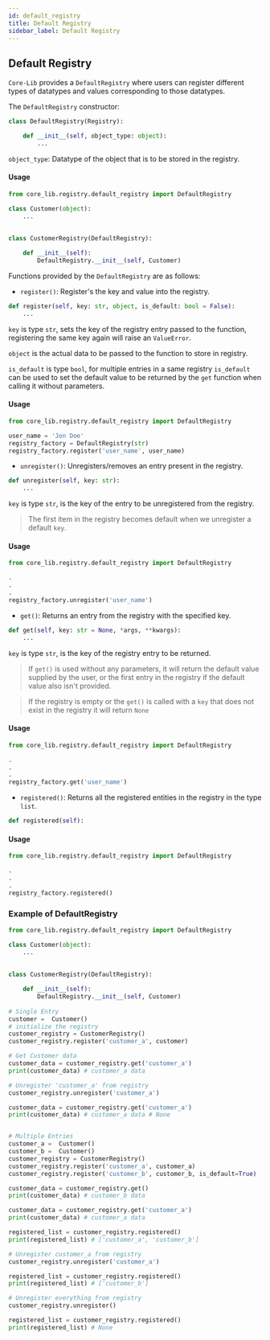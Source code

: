 ```yaml
---
id: default_registry
title: Default Registry
sidebar_label: Default Registry
---
```

## Default Registry
`Core-Lib` provides a `DefaultRegistry` where users can register different types of datatypes and values corresponding to those datatypes.

The `DefaultRegistry` constructor:
```python
class DefaultRegistry(Registry):

    def __init__(self, object_type: object):
        ...
```
`object_type`: Datatype of the object that is to be stored in the registry.

#### Usage

```python
from core_lib.registry.default_registry import DefaultRegistry

class Customer(object):
    ...
        
        
class CustomerRegistry(DefaultRegistry):

    def __init__(self):
        DefaultRegistry.__init__(self, Customer)
```



Functions provided by the `DefaultRegistry` are as follows:

- `register()`: Register's the key and value into the registry.
````python
def register(self, key: str, object, is_default: bool = False):
    ...
````
`key` is type `str`, sets the key of the registry entry passed to the function, registering the same key again will raise an `ValueError`.

`object` is the actual data to be passed to the function to store in registry.

`is_default` is type `bool`, for multiple entries in a same registry `is_default` can be used to set the default value to be
returned by the `get` function when calling it without parameters.

#### Usage
```python
from core_lib.registry.default_registry import DefaultRegistry

user_name = 'Jon Doe'
registry_factory = DefaultRegistry(str) 
registry_factory.register('user_name', user_name)
```



- `unregister()`: Unregisters/removes an entry present in the registry.
```python
def unregister(self, key: str):
    ...
```
`key` is type `str`, is the key of the entry to be unregistered from the registry.
>The first item in the registry becomes default when we unregister a default `key`.
> 
#### Usage
```python
from core_lib.registry.default_registry import DefaultRegistry

.
.
.
registry_factory.unregister('user_name')
```



- `get()`: Returns an entry from the registry with the specified key.

```python
def get(self, key: str = None, *args, **kwargs):
    ...
```

`key` is type `str`, is the key of the registry entry to be returned.
>If `get()` is used without any parameters, it will return the default value supplied by the user, or the 
>first entry in the registry if the default value also isn't provided. 

>If the registry is empty or the `get()` is called with a `key` that does not exist in the registry it will return
> `None`


#### Usage
```python
from core_lib.registry.default_registry import DefaultRegistry

.
.
.
registry_factory.get('user_name')
```


- `registered()`: Returns all the registered entities in the registry in the type `list`.

```python
def registered(self):
```

#### Usage
```python
from core_lib.registry.default_registry import DefaultRegistry

.
.
.
registry_factory.registered()
```

### Example of DefaultRegistry
```python
from core_lib.registry.default_registry import DefaultRegistry

class Customer(object):
    ...
        
        
class CustomerRegistry(DefaultRegistry):

    def __init__(self):
        DefaultRegistry.__init__(self, Customer)
        
# Single Entry
customer =  Customer()
# initialize the registry
customer_registry = CustomerRegistry()
customer_registry.register('customer_a', customer)

# Get Customer data
customer_data = customer_registry.get('customer_a') 
print(customer_data) # customer_a data 

# Unregister 'customer_a' from registry
customer_registry.unregister('customer_a')

customer_data = customer_registry.get('customer_a') 
print(customer_data) # customer_a data # None 


# Multiple Entries
customer_a =  Customer()
customer_b =  Customer()
customer_registry = CustomerRegistry()
customer_registry.register('customer_a', customer_a)
customer_registry.register('customer_b', customer_b, is_default=True)

customer_data = customer_registry.get() 
print(customer_data) # customer_b data

customer_data = customer_registry.get('customer_a') 
print(customer_data) # customer_a data

registered_list = customer_registry.registered() 
print(registered_list) # ['customer_a', 'customer_b']

# Unregister customer_a from registry
customer_registry.unregister('customer_a')

registered_list = customer_registry.registered() 
print(registered_list) # ['customer_b']

# Unregister everything from registry
customer_registry.unregister()

registered_list = customer_registry.registered() 
print(registered_list) # None
```